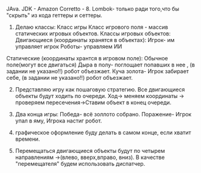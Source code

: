 JAva. JDK - Amazon Corretto - 8.
Lombok- только ради того,что бы "скрыть" из кода геттеры и сеттеры.

1. Делаю классы:
Класс игры
Класс игрового поля - массив статических игровых объектов. 
Классы игровых объектов:
Двигающиеся (координаты хранятся в объектах): 
Игрок- им управляет игрок
Роботы- управляем ИИ

Статические (координаты хрантся в игровом поле):
Обычное поле(могут все двигаться)
Дыра в полу- поглощает попавших в нее , (в задании не указано!!) робот объезжает.
Куча золота- Игрок забирает себе, (в задании не указано!!) робот объезжает.

2. Представляю игру как пошаговую стратегию. Все двигающиеся объекты будут ходить по очереди.
Ход-> меняем координаты -> проверяем пересечения->Ставим объект в конец очереди.

3. Два конца игры:
Победа- всё золлото собрано.
Поражение- Игрок упал в яму, Игрока настиг робот.

3. графическое оформление буду делать в самом конце, если хватит времени.

4. Перемещаться двигающиеся объекты будут по четырем направлениям ->(влево, вверх,вправо, вниз).
В качестве "перемещателя" будем использовать диспатчер.
